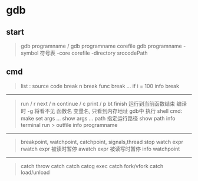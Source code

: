 # gdb

## start

> gdb programname / gdb programname corefile
> gdb programname -symbol 符号表 -core corefile -directory srccodePath

## cmd

> list : source code
> break n
> break func
> break ... if i = 100
> info break

---
> run / r
> next / n
> continue / c
> print / p
> bt
> finish 运行到当前函数结束
> 编译时 -g 将看不见 函数名 变量名, 只看到内存地址
> gdb中 执行 shell cmd: make
> set args ...
> show args ...
> path 指定运行路径
> show path
> info terminal
> run > outfile
> info programname

---
> breakpoint, watchpoint, catchpoint, signals,thread stop
> watch expr
> rwatch expr 被读时暂停
> awatch expr 被读写时暂停
> info watchpoint

---
> catch throw
> catch catch
> catcg exec
> catch fork/vfork
> catch load/unload
